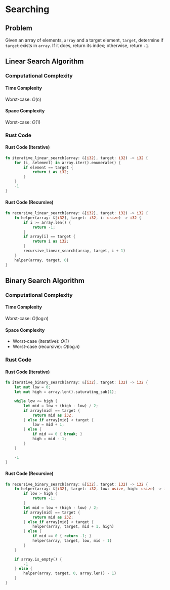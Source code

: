 # Searching

## Problem

Given an array of elements, `array` and a target element, `target`, determine if `target` exists in `array`. If it does, return its index; otherwise, return `-1`.

## Linear Search Algorithm

### Computational Complexity

#### Time Complexity

Worst-case: $O(n)$

#### Space Complexity

Worst-case: $O(1)$

### Rust Code

#### Rust Code (Iterative)

```rust
fn iterative_linear_search(array: &[i32], target: i32) -> i32 {
    for (i, &element) in array.iter().enumerate() {
        if element == target {
            return i as i32;
        }
    }
    -1
}
```

#### Rust Code (Recursive)

```rust
fn recursive_linear_search(array: &[i32], target: i32) -> i32 {
    fn helper(array: &[i32], target: i32, i: usize) -> i32 {
        if i >= array.len() {
            return -1;
        }
        if array[i] == target {
            return i as i32;
        }
        recursive_linear_search(array, target, i + 1)
    }
    helper(array, target, 0)
}
```

## Binary Search Algorithm

### Computational Complexity

#### Time Complexity

Worst-case: $O(\log n)$

#### Space Complexity

- Worst-case (iterative): $O(1)$
- Worst-case (recursive): $O(\log n)$

### Rust Code

#### Rust Code (Iterative)

```rust
fn iterative_binary_search(array: &[i32], target: i32) -> i32 {
    let mut low = 0;
    let mut high = array.len().saturating_sub(1);

    while low <= high {
        let mid = low + (high - low) / 2;
        if array[mid] == target {
            return mid as i32;
        } else if array[mid] < target {
            low = mid + 1;
        } else {
            if mid == 0 { break; }
            high = mid - 1;
        }
    }

    -1
}
```

#### Rust Code (Recursive)

```rust
fn recursive_binary_search(array: &[i32], target: i32) -> i32 {
    fn helper(array: &[i32], target: i32, low: usize, high: usize) -> i32 {
        if low > high {
            return -1;
        }
        let mid = low + (high - low) / 2;
        if array[mid] == target {
            return mid as i32;
        } else if array[mid] < target {
            helper(array, target, mid + 1, high)
        } else {
            if mid == 0 { return -1; }
            helper(array, target, low, mid - 1)
        }
    }

    if array.is_empty() {
        -1
    } else {
        helper(array, target, 0, array.len() - 1)
    }
}
```

